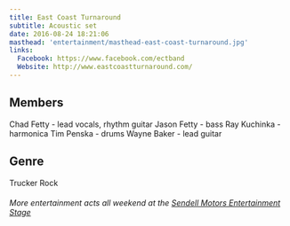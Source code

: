 ```yaml
---
title: East Coast Turnaround
subtitle: Acoustic set
date: 2016-08-24 18:21:06
masthead: 'entertainment/masthead-east-coast-turnaround.jpg'
links:
  Facebook: https://www.facebook.com/ectband
  Website: http://www.eastcoastturnaround.com/
---
```


## Members
Chad Fetty - lead vocals, rhythm guitar
Jason Fetty - bass
Ray Kuchinka - harmonica
Tim Penska - drums
Wayne Baker - lead guitar

## Genre
Trucker Rock

###### More entertainment acts all weekend at the [Sendell Motors Entertainment Stage](http://bananasplitfest.com/entertainment-schedule)

